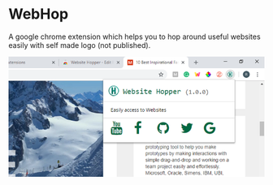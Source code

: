 # WebHop
A google chrome extension which helps you to hop around useful websites easily with self made logo (not published).



![Image](https://github.com/richa031/WebHop/blob/master/Screenshot%20(3).png)
